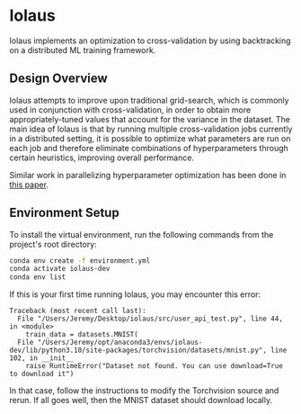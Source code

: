 # Iolaus

Iolaus implements an optimization to cross-validation by using backtracking on a distributed ML training framework.

## Design Overview

Iolaus attempts to improve upon traditional grid-search, which is commonly used in conjunction with cross-validation, in order to obtain more appropriately-tuned values that account for the variance in the dataset. The main idea of Iolaus is that by running multiple cross-validation jobs currently in a distributed setting, it is possible to optimize what parameters are run on each job and therefore eliminate combinations of hyperparameters through certain heuristics, improving overall performance.

Similar work in parallelizing hyperparameter optimization has been done in [this paper](https://blog.ml.cmu.edu/2018/12/12/massively-parallel-hyperparameter-optimization/). 

## Environment Setup

To install the virtual environment, run the following commands from the project's root directory:
```bash
conda env create -f environment.yml
conda activate iolaus-dev
conda env list
```

If this is your first time running Iolaus, you may encounter this error:
```
Traceback (most recent call last):
  File "/Users/Jeremy/Desktop/iolaus/src/user_api_test.py", line 44, in <module>
    train_data = datasets.MNIST(
  File "/Users/Jeremy/opt/anaconda3/envs/iolaus-dev/lib/python3.10/site-packages/torchvision/datasets/mnist.py", line 102, in __init__
    raise RuntimeError("Dataset not found. You can use download=True to download it")
```

In that case, follow the instructions to modify the Torchvision source and rerun. If all goes well, then the MNIST dataset should download locally.
